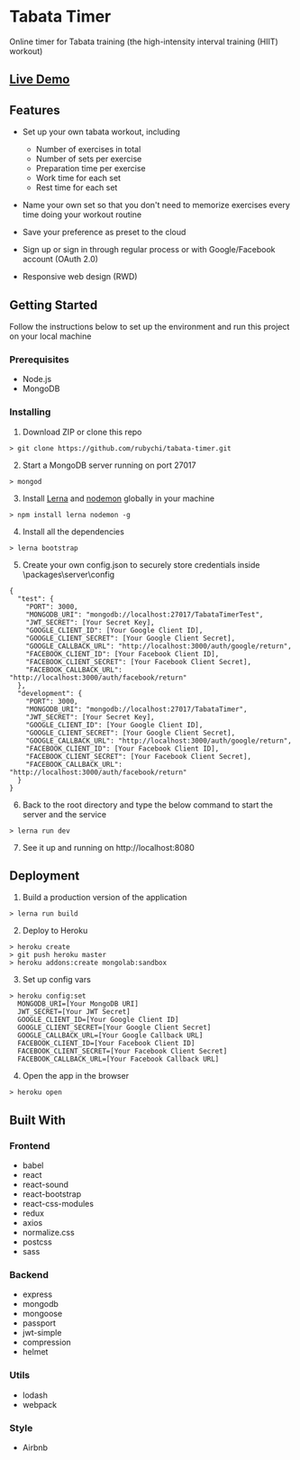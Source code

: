 # Tabata Timer

Online timer for Tabata training (the high-intensity interval training (HIIT) workout)

## [Live Demo](https://tabata-timer.herokuapp.com)

## Features

* Set up your own tabata workout, including

  * Number of exercises in total
  * Number of sets per exercise
  * Preparation time per exercise
  * Work time for each set
  * Rest time for each set

* Name your own set so that you don't need to memorize exercises every time doing your workout routine

* Save your preference as preset to the cloud

* Sign up or sign in through regular process or with Google/Facebook account (OAuth 2.0)

* Responsive web design (RWD)

## Getting Started

Follow the instructions below to set up the environment and run this project on your local machine

### Prerequisites

* Node.js
* MongoDB

### Installing

1. Download ZIP or clone this repo
```
> git clone https://github.com/rubychi/tabata-timer.git
```

2. Start a MongoDB server running on port 27017
```
> mongod
```

3. Install [Lerna](https://github.com/lerna/lerna) and [nodemon](https://github.com/remy/nodemon) globally in your machine
```
> npm install lerna nodemon -g
```

4. Install all the dependencies
```
> lerna bootstrap
```

5. Create your own config.json to securely store credentials inside \packages\server\config
```
{
  "test": {
    "PORT": 3000,
    "MONGODB_URI": "mongodb://localhost:27017/TabataTimerTest",
    "JWT_SECRET": [Your Secret Key],
    "GOOGLE_CLIENT_ID": [Your Google Client ID],
    "GOOGLE_CLIENT_SECRET": [Your Google Client Secret],
    "GOOGLE_CALLBACK_URL": "http://localhost:3000/auth/google/return",
    "FACEBOOK_CLIENT_ID": [Your Facebook Client ID],
    "FACEBOOK_CLIENT_SECRET": [Your Facebook Client Secret],
    "FACEBOOK_CALLBACK_URL": "http://localhost:3000/auth/facebook/return"
  },
  "development": {
    "PORT": 3000,
    "MONGODB_URI": "mongodb://localhost:27017/TabataTimer",
    "JWT_SECRET": [Your Secret Key],
    "GOOGLE_CLIENT_ID": [Your Google Client ID],
    "GOOGLE_CLIENT_SECRET": [Your Google Client Secret],
    "GOOGLE_CALLBACK_URL": "http://localhost:3000/auth/google/return",
    "FACEBOOK_CLIENT_ID": [Your Facebook Client ID],
    "FACEBOOK_CLIENT_SECRET": [Your Facebook Client Secret],
    "FACEBOOK_CALLBACK_URL": "http://localhost:3000/auth/facebook/return"
  }
}

```

6. Back to the root directory and type the below command to start the server and the service
```
> lerna run dev
```

7. See it up and running on http://localhost:8080

## Deployment

1. Build a production version of the application
```
> lerna run build
```

2. Deploy to Heroku
```
> heroku create
> git push heroku master
> heroku addons:create mongolab:sandbox
```

3. Set up config vars
```
> heroku config:set
  MONGODB_URI=[Your MongoDB URI]
  JWT_SECRET=[Your JWT Secret]
  GOOGLE_CLIENT_ID=[Your Google Client ID]
  GOOGLE_CLIENT_SECRET=[Your Google Client Secret]
  GOOGLE_CALLBACK_URL=[Your Google Callback URL]
  FACEBOOK_CLIENT_ID=[Your Facebook Client ID]
  FACEBOOK_CLIENT_SECRET=[Your Facebook Client Secret]
  FACEBOOK_CALLBACK_URL=[Your Facebook Callback URL]
```

4. Open the app in the browser
```
> heroku open
```

## Built With

### Frontend

* babel
* react
* react-sound
* react-bootstrap
* react-css-modules
* redux
* axios
* normalize.css
* postcss
* sass

### Backend

* express
* mongodb
* mongoose
* passport
* jwt-simple
* compression
* helmet

### Utils

* lodash
* webpack

### Style

* Airbnb
